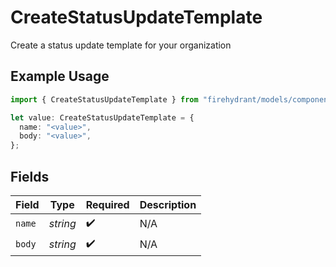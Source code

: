 # CreateStatusUpdateTemplate

Create a status update template for your organization

## Example Usage

```typescript
import { CreateStatusUpdateTemplate } from "firehydrant/models/components";

let value: CreateStatusUpdateTemplate = {
  name: "<value>",
  body: "<value>",
};
```

## Fields

| Field              | Type               | Required           | Description        |
| ------------------ | ------------------ | ------------------ | ------------------ |
| `name`             | *string*           | :heavy_check_mark: | N/A                |
| `body`             | *string*           | :heavy_check_mark: | N/A                |